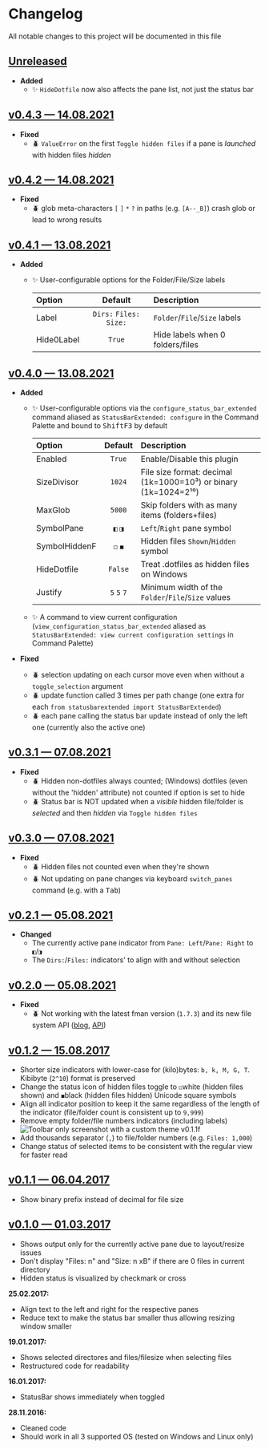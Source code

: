 # Changelog
All notable changes to this project will be documented in this file

## [Unreleased]
  [ Unreleased]: https://github.com/kek91/StatusBarExtended/compare/v0.4.3...HEAD
  - __Added__
    + :sparkles: `HideDotfile` now also affects the pane list, not just the status bar

## [v0.4.3 — 14.08.2021]
  [ v0.4.3 — 14.08.2021]: https://github.com/kek91/StatusBarExtended/releases/tag/v0.4.3
  - __Fixed__
    + :beetle: `ValueError` on the first `Toggle hidden files` if a pane is _launched_ with hidden files _hidden_

## [v0.4.2 — 14.08.2021]
  [ v0.4.2 — 14.08.2021]: https://github.com/kek91/StatusBarExtended/releases/tag/v0.4.2
  - __Fixed__
    + :beetle: glob meta-characters `[` `]` `*` `?` in paths (e.g. `[A--_B]`) crash glob or lead to wrong results

## [v0.4.1 — 13.08.2021]
  [ v0.4.1 — 13.08.2021]: https://github.com/kek91/StatusBarExtended/releases/tag/v0.4.1
  - __Added__
    + :sparkles: User-configurable options for the Folder/File/Size labels 

        |     Option    	|  Default                 	|                  Description              	|
        | :-------------	| :-----------------------:	| :-----------------------------------------	|
        | Label         	| `Dirs:` `Files:` `Size:` 	|  `Folder`/`File`/`Size` labels            	|
        | Hide0Label    	| `True`                   	|  Hide labels when 0 folders/files           |

## [v0.4.0 — 13.08.2021]
  [ v0.4.0 — 13.08.2021]: https://github.com/kek91/StatusBarExtended/releases/tag/v0.4.0
  - __Added__
    + :sparkles: User-configurable options via the `configure_status_bar_extended` command aliased as `StatusBarExtended: configure` in the Command Palette and bound to <kbd>Shift</kbd><kbd>F3</kbd> by default

        |     Option    	|  Default   	|                  Description                                    	|
        | :-------------	| :--------: 	| :-----------------------------------------                      	|
        | Enabled       	| `True`     	|  Enable/Disable this plugin                                     	|
        | SizeDivisor   	| `1024`     	|  File size format: decimal (1k=1000=10³) or binary (1k=1024=2¹⁰)	|
        | MaxGlob       	| `5000`     	|  Skip folders with as many items (folders+files)                	|
        | SymbolPane    	| `◧` `◨`    	|  `Left`/`Right` pane symbol                                     	|
        | SymbolHiddenF 	| `◻` `◼`    	|  Hidden files `Shown`/`Hidden` symbol                           	|
        | HideDotfile   	| `False`    	|  Treat .dotfiles as hidden files on Windows                     	|
        | Justify       	| `5` `5` `7`	|  Minimum width of the `Folder`/`File`/`Size` values             	|

    + :sparkles: A command to view current configuration (`view_configuration_status_bar_extended` aliased as `StatusBarExtended: view current configuration settings` in Command Palette)

  - __Fixed__
    + :beetle: selection updating on each cursor move even when without a `toggle_selection` argument
    + :beetle: update function called 3 times per path change (one extra for each `from statusbarextended import StatusBarExtended`)
    + :beetle: each pane calling the status bar update instead of only the left one (currently also the active one)

## [v0.3.1 — 07.08.2021]
  [ v0.3.1 — 07.08.2021]: https://github.com/kek91/StatusBarExtended/releases/tag/v0.3.1
  - __Fixed__
    + :beetle: Hidden non-dotfiles always counted; (Windows) dotfiles (even without the 'hidden' attribute) not counted if option is set to hide
    + :beetle: Status bar is NOT updated when a _visible_ hidden file/folder is _selected_ and then _hidden_ via `Toggle hidden files`

## [v0.3.0 — 07.08.2021]
  [ v0.3.0 — 07.08.2021]: https://github.com/kek91/StatusBarExtended/releases/tag/v0.3.0
  - __Fixed__
    + :beetle: Hidden files not counted even when they're shown
    + :beetle: Not updating on pane changes via keyboard `switch_panes` command (e.g. with a <kbd>Tab</kbd>)

## [v0.2.1 — 05.08.2021]
  [ v0.2.1 — 05.08.2021]: https://github.com/kek91/StatusBarExtended/releases/tag/v0.2.1
  - __Changed__
    + The currently active pane indicator from `Pane: Left`/`Pane: Right` to `◧`/`◨` 
    + The `Dirs:`/`Files:` indicators' to align with and without selection

## [v0.2.0 — 05.08.2021]
  [ v0.2.0 — 05.08.2021]: https://github.com/kek91/StatusBarExtended/releases/tag/v0.2.0
  - __Fixed__
    + :beetle: Not working with the latest fman version (`1.7.3`) and its new file system API ([blog](https://fman.io/blog/fmans-new-file-system-api/), [API](https://fman.io/docs/api#FileSystem))

## [v0.1.2 — 15.08.2017]
  [ v0.1.2 — 15.08.2017]: https://github.com/kek91/StatusBarExtended/releases/tag/v0.1.2
  - Shorter size indicators with lower-case for (kilo)bytes: `b, k, M, G, T`. Kibibyte (`2^10`) format is preserved
  - Change the status icon of hidden files toggle to `◻`white (hidden files shown) and `◼`black (hidden files hidden) Unicode square symbols
  - Align all indicator position to keep it the same regardless of the length of the indicator (file/folder count is consistent up to `9,999`)
  - Remove empty folder/file numbers indicators (including labels)
  ![Toolbar only screenshot with a custom theme v0.1.1f](fman-plugin-StatusBarExtendedF.png)
  - Add thousands separator (`,`) to file/folder numbers (e.g. `Files: 1,000`)
  - Change status of selected items to be consistent with the regular view for faster read

## [v0.1.1 — 06.04.2017]
  [ v0.1.1 — 06.04.2017]: https://github.com/kek91/StatusBarExtended/releases/tag/v0.1.1
  - Show binary prefix instead of decimal for file size

## [v0.1.0 — 01.03.2017]
  [ v0.1.0 — 01.03.2017]: https://github.com/kek91/StatusBarExtended/releases/tag/v0.1.0
  - Shows output only for the currently active pane due to layout/resize issues 
  - Don't display "Files: n" and "Size: n xB" if there are 0 files in current directory
  - Hidden status is visualized by checkmark or cross


**25.02.2017:**

  - Align text to the left and right for the respective panes
  - Reduce text to make the status bar smaller thus allowing resizing window smaller


**19.01.2017:**

  - Shows selected directores and files/filesize when selecting files
  - Restructured code for readability


**16.01.2017:**

  - StatusBar shows immediately when toggled


**28.11.2016:**

  - Cleaned code
  - Should work in all 3 supported OS (tested on Windows and Linux only)
